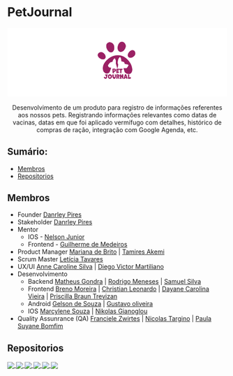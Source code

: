 # PetJournal 
![Details web](logo-petjournal.png)

<p align="center">Desenvolvimento de um produto para registro de informações referentes aos nossos pets. Registrando informações relevantes como datas de vacinas, datas em que foi aplicado vermífugo com detalhes, histórico de compras de ração, integração com Google Agenda, etc.</p>


## Sumário: 
 - [Membros](#membros)
 - [Repositorios](#repositorios)

## Membros
- Founder [Danrley Pires](https://www.linkedin.com/in/dansenpir/)
- Stakeholder [Danrley Pires](https://www.linkedin.com/in/dansenpir/)
- Mentor  
  - IOS - [Nelson Junior](https://www.linkedin.com/in/juniormargalho/) 
  - Frontend - [Guilherme de Medeiros](https://www.linkedin.com/in/guilhermedemedeiros/) 
- Product Manager [Mariana de Brito](https://www.linkedin.com/in/mari-brito/) | [Tamires Akemi](https://www.linkedin.com/in/tamireskojima/)
- Scrum Master [Letícia Tavares](https://www.linkedin.com/in/leticiatrandrade/) 
- UX/UI [Anne Caroline Silva](https://www.linkedin.com/in/annecpereira/) | [Diego Victor Martiliano](https://www.linkedin.com/in/diegovictormartiliano/)
- Desenvolvimento 
   - Backend [Matheus Gondra](https://www.linkedin.com/in/matheus-gondra-a187a81a3/) | [Rodrigo Meneses](https://www.linkedin.com/in/rodrigofmeneses/) | [Samuel Silva](https://www.linkedin.com/in/samuel-silva-2a4893217/)
   - Frontend [Breno Moreira](https://www.linkedin.com/in/brenomorp/) | [Christian Leonardo](https://www.linkedin.com/in/christianlsb) | [Dayane Carolina Vieira](https://www.linkedin.com/in/dayanecarolina/) | [Priscilla Braun Trevizan](https://www.linkedin.com/in/priscillatrevizan/)
   - Android [Gelson de Souza](https://www.linkedin.com/in/gelsonsouza) | [Gustavo oliveira](https://www.linkedin.com/in/gusoliveira21/) 
   - IOS [Marcylene Souza](https://www.linkedin.com/in/marcylene-barreto/) | [Nikolas Gianoglou](https://www.linkedin.com/in/nikolascoelho?trk=contact-info)
- Quality Assunrance (QA) [Franciele Zwirtes](https://www.linkedin.com/in/francielezwirtes/) | [Nicolas Targino](https://www.linkedin.com/in/nicolas-targino/) | [Paula Suyane Bomfim](https://www.linkedin.com/in/paula-suyane-68a465179/)

## Repositorios
<a href="https://github.com/PetJournal/petjournal.api">
  <img align="center" src="https://github-readme-stats.vercel.app/api/pin/?username=PetJournal&repo=petjournal.api&theme=buefy" />
</a>
<a href="https://github.com/PetJournal/petjournal.web">
  <img align="center" src="https://github-readme-stats.vercel.app/api/pin/?username=PetJournal&repo=petjournal.web&theme=buefy" />
</a>
<a href="https://github.com/PetJournal/petjournal.android">
  <img align="center" src="https://github-readme-stats.vercel.app/api/pin/?username=PetJournal&repo=petjournal.android&theme=buefy" />
</a>
<a href="https://github.com/PetJournal/petjournal.ios">
  <img align="center" src="https://github-readme-stats.vercel.app/api/pin/?username=PetJournal&repo=petjournal.ios&theme=buefy" />
</a>
<a href="https://github.com/PetJournal/petjournal.product">
  <img align="center" src="https://github-readme-stats.vercel.app/api/pin/?username=PetJournal&repo=petjournal.product&theme=buefy" />
</a>
<a href="https://github.com/PetJournal/petjournal.agile">
  <img align="center" src="https://github-readme-stats.vercel.app/api/pin/?username=PetJournal&repo=petjournal.agile&theme=buefy" />
</a>

